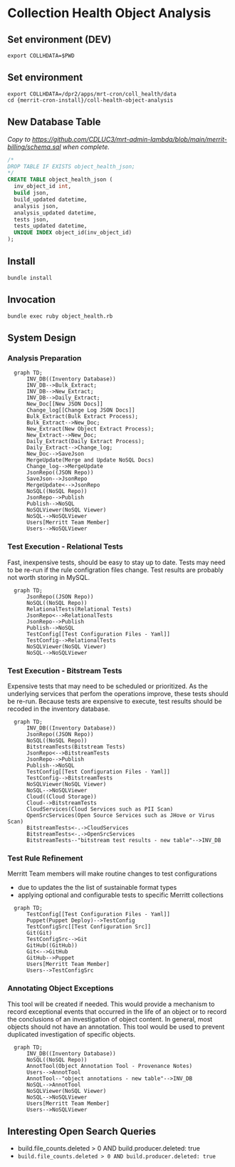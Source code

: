 # Collection Health Object Analysis


## Set environment (DEV)
```
export COLLHDATA=$PWD
```

## Set environment
```
export COLLHDATA=/dpr2/apps/mrt-cron/coll_health/data
cd {merrit-cron-install}/coll-health-object-analysis
```

## New Database Table
_Copy to https://github.com/CDLUC3/mrt-admin-lambda/blob/main/merrit-billing/schema.sql when complete._

```sql
/*
DROP TABLE IF EXISTS object_health_json;
*/
CREATE TABLE object_health_json (
  inv_object_id int,
  build json,
  build_updated datetime,
  analysis json,
  analysis_updated datetime,
  tests json,
  tests_updated datetime,
  UNIQUE INDEX object_id(inv_object_id)
);
```
## Install
```
bundle install
```

## Invocation
```
bundle exec ruby object_health.rb
```


## System Design

### Analysis Preparation

```mermaid
  graph TD;
      INV_DB((Inventory Database))
      INV_DB-->Bulk_Extract;
      INV_DB-->New_Extract;
      INV_DB-->Daily_Extract;
      New_Doc[[New JSON Docs]]
      Change_log[[Change Log JSON Docs]]
      Bulk_Extract(Bulk Extract Process);
      Bulk_Extract-->New_Doc;
      New_Extract(New Object Extract Process);
      New_Extract-->New_Doc;
      Daily_Extract(Daily Extract Process);
      Daily_Extract-->Change_log;
      New_Doc-->SaveJson
      MergeUpdate(Merge and Update NoSQL Docs)
      Change_log-->MergeUpdate
      JsonRepo((JSON Repo))
      SaveJson-->JsonRepo
      MergeUpdate<-->JsonRepo
      NoSQL((NoSQL Repo))
      JsonRepo-->Publish
      Publish-->NoSQL
      NoSQLViewer(NoSQL Viewer)
      NoSQL-->NoSQLViewer
      Users[Merritt Team Member]
      Users-->NoSQLViewer
```
### Test Execution - Relational Tests
Fast, inexpensive tests, should be easy to stay up to date.  Tests may need to be re-run if the rule configration files change.
Test results are probably not worth storing in MySQL.

```mermaid
  graph TD;
      JsonRepo((JSON Repo))
      NoSQL((NoSQL Repo))
      RelationalTests(Relational Tests)
      JsonRepo<-->RelationalTests
      JsonRepo-->Publish
      Publish-->NoSQL
      TestConfig[[Test Configuration Files - Yaml]]
      TestConfig-->RelationalTests
      NoSQLViewer(NoSQL Viewer)
      NoSQL-->NoSQLViewer
```

### Test Execution - Bitstream Tests
Expensive tests that may need to be scheduled or prioritized. As the underlying services that perfom the operations improve, these tests should be re-run.
Because tests are expensive to execute, test results should be recoded in the inventory database.

```mermaid
  graph TD;
      INV_DB((Inventory Database))
      JsonRepo((JSON Repo))
      NoSQL((NoSQL Repo))
      BitstreamTests(Bitstream Tests)
      JsonRepo<-->BitstreamTests
      JsonRepo-->Publish
      Publish-->NoSQL
      TestConfig[[Test Configuration Files - Yaml]]
      TestConfig-->BitstreamTests
      NoSQLViewer(NoSQL Viewer)
      NoSQL-->NoSQLViewer
      Cloud((Cloud Storage))
      Cloud-->BitstreamTests
      CloudServices(Cloud Services such as PII Scan)
      OpenSrcServices(Open Source Services such as JHove or Virus Scan)
      BitstreamTests<-.->CloudServices
      BitstreamTests<-.->OpenSrcServices
      BitstreamTests--"bitstream test results - new table"-->INV_DB
```


### Test Rule Refinement
Merritt Team members will make routine changes to test configurations
- due to updates the the list of sustainable format types
- applying optional and configurable tests to specific Merritt collections

```mermaid
  graph TD;
      TestConfig[[Test Configuration Files - Yaml]]
      Puppet(Puppet Deploy)-->TestConfig
      TestConfigSrc[[Test Configuration Src]]
      Git(Git)
      TestConfigSrc-->Git
      GitHub((GitHub))
      Git<-->GitHub
      GitHub-->Puppet
      Users[Merritt Team Member]
      Users-->TestConfigSrc
```

### Annotating Object Exceptions
This tool will be created if needed.  This would provide a mechanism to record exceptional events that occurred in the life of an object or to record the conclusions of an investigation of object content.
In general, most objects should not have an annotation.  This tool would be used to prevent duplicated investigation of specific objects.

```mermaid
  graph TD;
      INV_DB((Inventory Database))
      NoSQL((NoSQL Repo))
      AnnotTool(Object Annotation Tool - Provenance Notes)
      Users-->AnnotTool
      AnnotTool--"object annotations - new table"-->INV_DB
      NoSQL-->AnnotTool
      NoSQLViewer(NoSQL Viewer)
      NoSQL-->NoSQLViewer
      Users[Merritt Team Member]
      Users-->NoSQLViewer

```

## Interesting Open Search Queries
- build.file_counts.deleted > 0 AND build.producer.deleted: true
- `build.file_counts.deleted > 0 AND build.producer.deleted: true`